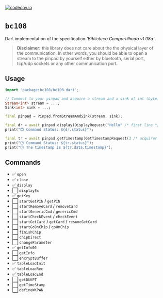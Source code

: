[![codecov.io](https://codecov.io/github/mniak/bc108/coverage.svg?branch=master)](https://codecov.io/github/mniak/bc108?branch=master)

  
`bc108`
===============
Dart implementation of the specification _'Biblioteca Compartilhada v1.08a'_.

> **Disclaimer:** this library does not care about the the physical layer of the communication.
> In other words, you should be able to open a stream to the pinpad by yourself either by bluetooth, serial port, tcp/udp sockets or any other communication port.

## Usage
```dart
import 'package:bc108/bc108.dart';

// Connect to your pinpad and acquire a stream and a sink of int (byte)
Stream<int> stream = ...;
Sink<int> sink = ...;

final pinpad = Pinpad.fromStreamAndSink(stream, sink);

final dr = await pinpad.display(DisplayRequest("Hello" /* first line */, "World!" /* second line */));
print("📺 Command Status: ${dr.status}");

final tr = await pinpad.getTimestamp(GetTimestampRequest(3 /* acquirer 3 */));
print("🕐 Command Status: ${tr.status}");
print("🕐 The timestamp is ${tr.data.timestamp}");
```

## Commands
- ✅ `open`
- ✅ `close`
- ✅ `display`
- ⬜ `displayEx`
- ✅ `getKey`
- ⬜ `startGetPIN` / `getPIN`
- ⬜ `startRemoveCard` / `removeCard`
- ⬜ `startGenericCmd` / `genericCmd`
- ⬜ `startCheckEvent` / `checkEvent`
- ⬜ `startGetCard` / `getCard` / `resumeGetCard`
- ⬜ `startGoOnChip` / `goOnChip`
- ⬜ `finishChip`
- ⬜ `chipDirect`
- ⬜ `changeParameter`
- ✅ `getInfo00`
- ⬜ `getInfo`
- ⬜ `encryptBuffer`
- ✅ `tableLoadInit`
- ✅ `tableLoadRec`
- ✅ `tableLoadEnd`
- ⬜ `getDUKPT`
- ⬜ `getTimeStamp`
- ⬜ `defineWKPAN`

